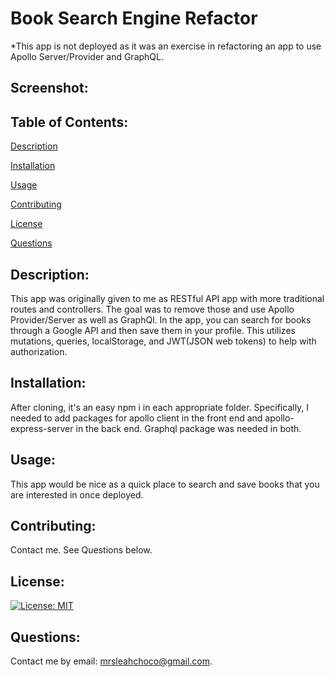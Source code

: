 # Book Search Engine Refactor

\*This app is not deployed as it was an exercise in refactoring an app to use Apollo Server/Provider and GraphQL.

## Screenshot:

## Table of Contents:

[Description](#Description)

[Installation](#Installation)

[Usage](#Usage)

[Contributing](#Contributing)

[License](#License)

[Questions](#Questions)

## Description:

This app was originally given to me as RESTful API app with more traditional routes and controllers. The goal was to remove those and use Apollo Provider/Server as well as GraphQl. In the app, you can search for books through a Google API and then save them in your profile. This utilizes mutations, queries, localStorage, and JWT(JSON web tokens) to help with authorization.

## Installation:

After cloning, it's an easy npm i in each appropriate folder. Specifically, I needed to add packages for apollo client in the front end and apollo-express-server in the back end. Graphql package was needed in both.

## Usage:

This app would be nice as a quick place to search and save books that you are interested in once deployed.

## Contributing:

Contact me. See Questions below.

## License:

[![License: MIT](https://img.shields.io/badge/License-MIT-yellow.svg)](https://opensource.org/licenses/MIT)

## Questions:

Contact me by email: mrsleahchoco@gmail.com.
